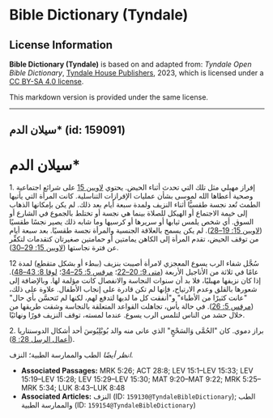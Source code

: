 # Bible Dictionary (Tyndale)

## License Information

**Bible Dictionary (Tyndale)** is based on and adapted from: _Tyndale Open Bible Dictionary_, [Tyndale House Publishers](https://tyndaleopenresources.com/), 2023, which is licensed under a [CC BY-SA 4.0 license](https://creativecommons.org/licenses/by-sa/4.0/legalcode.en).

This markdown version is provided under the same license.



--------------------------------

## سيلان الدم* (id: 159091)

سيلان الدم\*
============

1\. إفراز مهبلي مثل تلك التي تحدث أثناء الحيض. يحتوي [لاويين 15](https://ref.ly/Lev15:1-Lev15:33) على شرائع اجتماعية وصحية أعطاها الله لموسى بشأن عمليات الإفرازات التناسلية. كانت المرأة التي يأتيها الطمث تُعد نجسة طقسيًّا أثناء النزيف ولمدة سبعة أيام بعد ذلك. لم يكن بإمكانها الذهاب إلى خيمة الاجتماع أو الهيكل للصلاة بينما هي نجسة أو تختلط بالجموع في الشارع أو السوق. أي شخص يلمس ثيابها أو سريرها أو كرسيها وما شابه ذلك يصير نجسًا طقسيًا ([لاويين 15: 19–28](https://ref.ly/Lev15:19-Lev15:28)). لم يكن يسمح بالعلاقة الجنسية والمرأة نجسة طقسيًا. بعد سبعة أيام من توقف الحيض، تقدم المرأة إلى الكاهن يمامتين أو حمامتين صغيرتان كتقدمات لتكفِّر عن فترة نجاستها ([لاويين 15: 29–30](https://ref.ly/Lev15:29-Lev15:30)).

سُجَّل شفاء الرب يسوع المعجزي لامرأة أصيبت بنزيف (ببطء أو بشكل متقطع) لمدة 12 عامًا في ثلاثة من الأناجيل الأربعة ([متى 9: 20–22](https://ref.ly/Matt9:20-Matt9:22)؛ [مرقس 5: 25–34](https://ref.ly/Mark5:25-Mark5:34)؛ [لوقا 8: 43–48](https://ref.ly/Luke8:43-Luke8:48)). إذا كان نزيفها مهبليًا، فلا بد أن سنوات النجاسة والانفصال كانت مؤلمة لها. وبالإضافة إلى شعورها بالقلق وعدم الارتياح، فإنها لم تكن قادرة على إنجاب الأطفال. علاوة على ذلك، "عانت كثيرًا من الأطباء" و"أنفقت كل ما لديها لتدفع لهم، لكنها لم تَتحسَّن بأي حال" ([مرقس 5: 26](https://ref.ly/Mark5:26)). في حالة يأس، تجاهلت القواعد المتعلقة بالنجاسة وشقت طريقها من خلال حشد من الناس لتلمس الرب يسوع. عندما لمسته، توقف النزيف فورًا ونهائيًا.

2\. براز دموي. كان "الحُمَّى وَالسَحْجٍ" الذي عانى منه والد بُوبْلِيُوسَ أحد أشكال الدوسنتاريا ([أعمال الرسل 28: 8](https://ref.ly/Acts28:8)).

*انظر أيضًا* الطب والممارسة الطبية؛ النزف.

* **Associated Passages:** MRK 5:26; ACT 28:8; LEV 15:1–LEV 15:33; LEV 15:19–LEV 15:28; LEV 15:29–LEV 15:30; MAT 9:20–MAT 9:22; MRK 5:25–MRK 5:34; LUK 8:43–LUK 8:48
* **Associated Articles:** النزف (ID: `159130@TyndaleBibleDictionary`); الطب والممارسة الطبية (ID: `159154@TyndaleBibleDictionary`)

